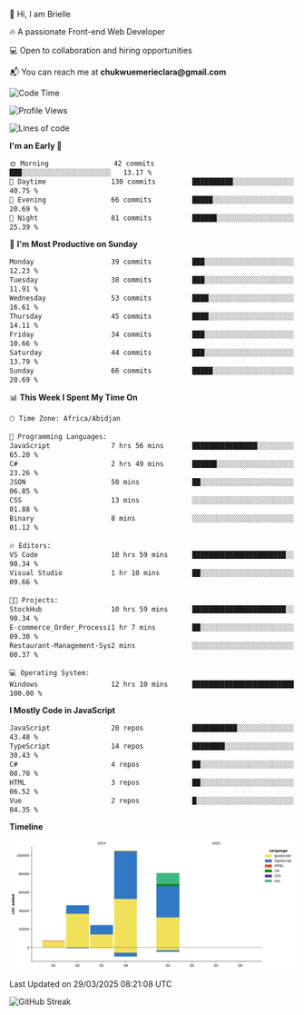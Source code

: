 <div align="left">
  <p>👋 Hi, I am Brielle</p>
  <p>🔥 A passionate Front-end Web Developer</p>
  <p>💻 Open to collaboration and hiring opportunities</p>
  <p>📬 You can reach me at <strong>chukwuemerieclara@gmail.com</strong></p>
</div>


 
 <!--START_SECTION:waka-->
![Code Time](http://img.shields.io/badge/Code%20Time-556%20hrs%2010%20mins-blue)

![Profile Views](http://img.shields.io/badge/Profile%20Views-0-blue)

![Lines of code](https://img.shields.io/badge/From%20Hello%20World%20I%27ve%20Written-262.6%20thousand%20lines%20of%20code-blue)

**I'm an Early 🐤** 

```text
🌞 Morning                42 commits          ███░░░░░░░░░░░░░░░░░░░░░░   13.17 % 
🌆 Daytime                130 commits         ██████████░░░░░░░░░░░░░░░   40.75 % 
🌃 Evening                66 commits          █████░░░░░░░░░░░░░░░░░░░░   20.69 % 
🌙 Night                  81 commits          ██████░░░░░░░░░░░░░░░░░░░   25.39 % 
```
📅 **I'm Most Productive on Sunday** 

```text
Monday                   39 commits          ███░░░░░░░░░░░░░░░░░░░░░░   12.23 % 
Tuesday                  38 commits          ███░░░░░░░░░░░░░░░░░░░░░░   11.91 % 
Wednesday                53 commits          ████░░░░░░░░░░░░░░░░░░░░░   16.61 % 
Thursday                 45 commits          ████░░░░░░░░░░░░░░░░░░░░░   14.11 % 
Friday                   34 commits          ███░░░░░░░░░░░░░░░░░░░░░░   10.66 % 
Saturday                 44 commits          ███░░░░░░░░░░░░░░░░░░░░░░   13.79 % 
Sunday                   66 commits          █████░░░░░░░░░░░░░░░░░░░░   20.69 % 
```


📊 **This Week I Spent My Time On** 

```text
🕑︎ Time Zone: Africa/Abidjan

💬 Programming Languages: 
JavaScript               7 hrs 56 mins       ████████████████░░░░░░░░░   65.20 % 
C#                       2 hrs 49 mins       ██████░░░░░░░░░░░░░░░░░░░   23.26 % 
JSON                     50 mins             ██░░░░░░░░░░░░░░░░░░░░░░░   06.85 % 
CSS                      13 mins             ░░░░░░░░░░░░░░░░░░░░░░░░░   01.88 % 
Binary                   8 mins              ░░░░░░░░░░░░░░░░░░░░░░░░░   01.12 % 

🔥 Editors: 
VS Code                  10 hrs 59 mins      ███████████████████████░░   90.34 % 
Visual Studio            1 hr 10 mins        ██░░░░░░░░░░░░░░░░░░░░░░░   09.66 % 

🐱‍💻 Projects: 
StockHub                 10 hrs 59 mins      ███████████████████████░░   90.34 % 
E-commerce_Order_Processi1 hr 7 mins         ██░░░░░░░░░░░░░░░░░░░░░░░   09.30 % 
Restaurant-Management-Sys2 mins              ░░░░░░░░░░░░░░░░░░░░░░░░░   00.37 % 

💻 Operating System: 
Windows                  12 hrs 10 mins      █████████████████████████   100.00 % 
```

**I Mostly Code in JavaScript** 

```text
JavaScript               20 repos            ███████████░░░░░░░░░░░░░░   43.48 % 
TypeScript               14 repos            ████████░░░░░░░░░░░░░░░░░   30.43 % 
C#                       4 repos             ██░░░░░░░░░░░░░░░░░░░░░░░   08.70 % 
HTML                     3 repos             ██░░░░░░░░░░░░░░░░░░░░░░░   06.52 % 
Vue                      2 repos             █░░░░░░░░░░░░░░░░░░░░░░░░   04.35 % 
```



**Timeline**

![Lines of Code chart](https://raw.githubusercontent.com/Brielle28/Brielle28/main/assets/bar_graph.png)


 Last Updated on 29/03/2025 08:21:08 UTC
<!--END_SECTION:waka-->

![GitHub Streak](https://github-readme-streak-stats.herokuapp.com/?user=Brielle28)



